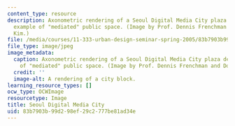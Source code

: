 ```yaml
---
content_type: resource
description: Axonometric rendering of a Seoul Digital Media City plaza design, an
  example of "mediated" public space. (Image by Prof. Dennis Frenchman and Donyun
  Kim.)
file: /media/courses/11-333-urban-design-seminar-spring-2005/83b7903b99d298ef29c2777be81ad34e_11-333s05.jpg
file_type: image/jpeg
image_metadata:
  caption: Axonometric rendering of a Seoul Digital Media City plaza design, an example
    of "mediated" public space. (Image by Prof. Dennis Frenchman and Donyun Kim.)
  credit: ''
  image-alt: A rendering of a city block.
learning_resource_types: []
ocw_type: OCWImage
resourcetype: Image
title: Seoul Digital Media City
uid: 83b7903b-99d2-98ef-29c2-777be81ad34e
---
```

